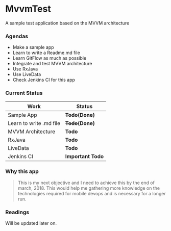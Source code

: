 # MvvmTest
A sample test application based on the MVVM architecture

### Agendas
- Make a sample app
- Learn to write a Readme.md file
- Learn GitFlow as much as possible
- Integrate and test MVVM architecture
- Use RxJava
- Use LiveData
- Check Jenkins CI for this app

### Current Status
| Work | Status |
|------|--------|
|Sample App|**~~Todo~~(Done)**|
|Learn to write .md file|**~~Todo~~(Done)**|
|MVVM Architecture|**Todo**|
|RxJava|**Todo**|
|LiveData|**Todo**|
|Jenkins CI|**Important Todo**|

### Why this app
> This is my next objective and I need to achieve this by the end of march, 2018.
> This would help me gathering more knowledge on the technologies required for 
> mobile devops and is necessary for a longer run.

### Readings
Will be updated later on.
